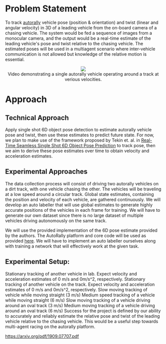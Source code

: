 # Problem Statement
To track [autorally](https://arxiv.org/pdf/1806.00678.pdf) vehicle pose (position & orientation) and twist (linear and angular velocity) in 3D of a leading vehicle from the on-board camera of a chasing vehicle. The system would be fed a sequence of images from a monocular camera, and the output would be a real-time estimate of the leading vehicle's pose and twist relative to the chasing vehicle. The estimated poses will be used in a multiagent scenario where inter-vehicle communication is not allowed but knowledge of the relative motion is essential.


<p align="center">
  <a href="https://www.youtube.com/watch?v=FbcGs-XoiUw">
    <img src="https://img.youtube.com/vi/FbcGs-XoiUw/0.jpg"/>
  </a> <br/>
  Video demonstrating a single autorally vehicle operating around a track at verious velocities.
</p>

# Approach

## Technical Approach
Apply single shot 6D object pose detection to estimate autorally vehicle pose and twist, then use these estimates to predict future state. For now, we plan to make use of the framework proposed by Tekin et. al. in [Real-Time Seamless Single Shot 6D Object Pose Prediction](https://arxiv.org/pdf/1711.08848.pdf) to track pose, then we aim to derive these pose estimates over time to obtain velocity and acceleration estimates.


## Experimental Approaches
The data collection process will consist of driving two autorally vehicles on a dirt track, with one vehicle chasing the other. The vehicles will be traveling at a low speed around a circular track. Global state estimates, containing the position and velocity of each vehicle, are gathered continuously. We will develop an auto labeller that will use global estimates to generate highly accurate positions of the vehicles in each frame for training. We will have to generate our own dataset since there is no large dataset of multiple vehicles driving autonomously on the same track.

We will use the provided implementation of the 6D pose estimate provided by the authors. The AutoRally platform and core code will be used as provided [here](https://github.com/AutoRally/autorally). We will have to implement an auto labeller ourselves along with training a network that will effectively work at the given task.

## Experimental Setup:
Stationary tracking of another vehicle in lab. Expect velocity and acceleration estimates of 0 m/s and 0m/s^2, respectively.
Stationary tracking of another vehicle on the track. Expect velocity and acceleration estimates of 0 m/s and 0m/s^2, respectively.
Slow moving tracking of vehicle while moving straight (3 m/s)
Medium speed tracking of a vehicle while moving straight (6 m/s)
Slow moving tracking of a vehicle driving around an oval track (3 m/s)
Medium moving tracking of a vehicle driving around an oval track (6 m/s)
Success for the project is defined by our ability to accurately and reliably estimate the relative pose and twist of the leading vehicle relative to the chasing vehicle. This would be a useful step towards multi-agent racing on the autorally platform.

https://arxiv.org/pdf/1909.07707.pdf 
